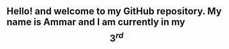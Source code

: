 ## Hello! and welcome to my GitHub repository. My name is Ammar and I am currently in my $$3^{rd}$$
